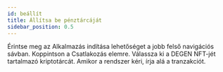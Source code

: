 ```yaml
---
id: beállít
title: Állítsa be pénztárcáját
sidebar_position: 0.5
---
```


Érintse meg az Alkalmazás indítása lehetőséget a jobb felső navigációs sávban. Koppintson a Csatlakozás elemre. Válassza ki a DEGEN NFT-jét tartalmazó kriptotárcát. Amikor a rendszer kéri, írja alá a tranzakciót. 
